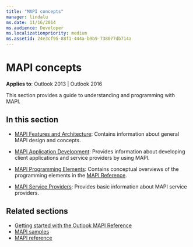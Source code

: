 ```yaml
---
title: "MAPI concepts"
manager: lindalu
ms.date: 11/16/2014
ms.audience: Developer
ms.localizationpriority: medium
ms.assetid: 24e3cf95-88f1-444a-b9b9-738077db714a
---
```


# MAPI concepts

**Applies to**: Outlook 2013 | Outlook 2016 
  
This section provides a guide to understanding and programming with MAPI.
  
## In this section

- [MAPI Features and Architecture](mapi-features-and-architecture.md): Contains information about general MAPI design and concepts.
    
- [MAPI Application Development](mapi-application-development.md): Provides information about developing client applications and service providers by using MAPI.
    
- [MAPI Programming Elements](mapi-programming-elements.md): Contains conceptual overviews of the programming elements in the [MAPI Reference](mapi-reference.md).
    
- [MAPI Service Providers](mapi-service-providers.md): Provides basic information about MAPI service providers.
    
## Related sections

- [Getting started with the Outlook MAPI Reference](getting-started-with-the-outlook-mapi-reference.md)
- [MAPI samples](mapi-samples.md)
- [MAPI reference](mapi-reference.md)
  

